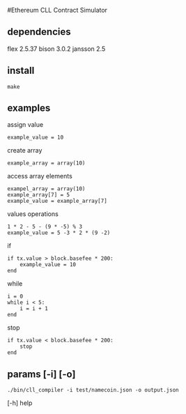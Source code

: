 #Ethereum CLL Contract Simulator

## dependencies

flex 2.5.37
bison 3.0.2
jansson 2.5

## install

```
make
```

## examples


assign value

```
example_value = 10
```

create array

```
example_array = array(10)
```


access array elements

```
exampel_array = array(10)
example_array[7] = 5
example_value = example_array[7]
```

values operations
```
1 * 2 - 5 - (9 * -5) % 3
example_value = 5 -3 * 2 * (9 -2)
```


if

```
if tx.value > block.basefee * 200:
    example_value = 10
end
```


while

```
i = 0
while i < 5:
    i = i + 1
end
```

stop

```
if tx.value < block.basefee * 200:
    stop
end
```


## params [-i] [-o]

```
./bin/cll_compiler -i test/namecoin.json -o output.json
```

[-h] help


